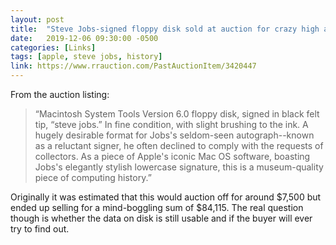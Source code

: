 ```yaml
---
layout: post
title:  "Steve Jobs-signed floppy disk sold at auction for crazy high amount"
date:   2019-12-06 09:30:00 -0500
categories: [Links]
tags: [apple, steve jobs, history]
link: https://www.rrauction.com/PastAuctionItem/3420447
---
```


From the auction listing:

>“Macintosh System Tools Version 6.0 floppy disk, signed in black felt tip, “steve jobs.”
In fine condition, with slight brushing to the ink. A hugely desirable format for Jobs's
seldom-seen autograph--known as a reluctant signer, he often declined to comply with the
requests of collectors. As a piece of Apple's iconic Mac OS software, boasting Jobs's
elegantly stylish lowercase signature, this is a museum-quality piece of computing history.”

Originally it was estimated that this would auction off for around $7,500 but ended up selling for a mind-boggling sum of $84,115. The real question though is whether the data on disk is still usable and if the buyer will ever try to find out.
